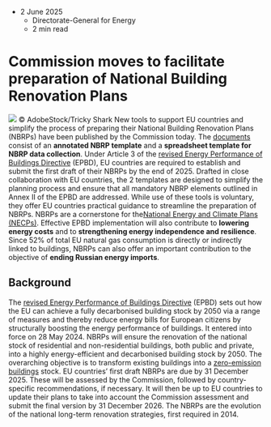 * 2 June 2025
  * Directorate-General for Energy
  * 2 min read


# Commission moves to facilitate preparation of National Building Renovation Plans
![](https://energy.ec.europa.eu/sites/default/files/styles/oe_theme_medium_no_crop/public/2025-01/National%20Building%20Renovation%20Plans%20banner.jpeg?itok=Fv7vcIhA)
© AdobeStock/Tricky Shark 
New tools to support EU countries and simplify the process of preparing their National Building Renovation Plans (NBRPs) have been published by the Commission today. The [documents](https://circabc.europa.eu/ui/group/8f5f9424-a7ef-4dbf-b914-1af1d12ff5d2/library/a8116057-2055-48e7-81c5-ee94a62de5c8) consist of an **annotated NBRP template** and a **spreadsheet template for NBRP data collection**. Under Article 3 of the [revised Energy Performance of Buildings Directive](https://energy.ec.europa.eu/topics/energy-efficiency/energy-efficient-buildings/energy-performance-buildings-directive_en#revised-energy-performance-of-buildings-directive) (EPBD), EU countries are required to establish and submit the first draft of their NBRPs by the end of 2025.
Drafted in close collaboration with EU countries, the 2 templates are designed to simplify the planning process and ensure that all mandatory NBRP elements outlined in Annex II of the EPBD are addressed. While use of these tools is voluntary, they offer EU countries practical guidance to streamline the preparation of NBRPs.
NBRPs are a cornerstone for the[National Energy and Climate Plans (NECPs)](https://commission.europa.eu/energy-climate-change-environment/implementation-eu-countries/energy-and-climate-governance-and-reporting/national-energy-and-climate-plans_en). Effective EPBD implementation will also contribute to **lowering energy costs** and to **strengthening energy independence and resilience**. Since 52% of total EU natural gas consumption is directly or indirectly linked to buildings, NBRPs can also offer an important contribution to the objective of **ending Russian energy imports**.
## Background 
The [revised Energy Performance of Buildings Directive](https://energy.ec.europa.eu/topics/energy-efficiency/energy-efficient-buildings/energy-performance-buildings-directive_en#revised-energy-performance-of-buildings-directive) (EPBD) sets out how the EU can achieve a fully decarbonised building stock by 2050 via a range of measures and thereby reduce energy bills for European citizens by structurally boosting the energy performance of buildings. It entered into force on 28 May 2024.
NBRPs will ensure the renovation of the national stock of residential and non-residential buildings, both public and private, into a highly energy-efficient and decarbonised building stock by 2050. The overarching objective is to transform existing buildings into a [zero-emission buildings](https://energy.ec.europa.eu/topics/energy-efficiency/energy-efficient-buildings/nearly-zero-energy-and-zero-emission-buildings_en#zero-emission-buildings) stock. EU countries’ first draft NBRPs are due by 31 December 2025. These will be assessed by the Commission, followed by country-specific recommendations, if necessary. It will then be up to EU countries to update their plans to take into account the Commission assessment and submit the final version by 31 December 2026. The NBRPs are the evolution of the national long-term renovation strategies, first required in 2014.